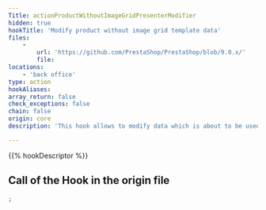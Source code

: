 ```yaml
---
Title: actionProductWithoutImageGridPresenterModifier
hidden: true
hookTitle: 'Modify product without image grid template data'
files:
    -
        url: 'https://github.com/PrestaShop/PrestaShop/blob/9.0.x/'
        file: 
locations:
    - 'back office'
type: action
hookAliases: 
array_return: false
check_exceptions: false
chain: false
origin: core
description: 'This hook allows to modify data which is about to be used in template for product without image grid'

---
```


{{% hookDescriptor %}}

## Call of the Hook in the origin file

```php
;
```
